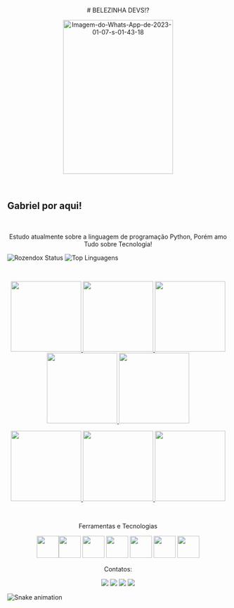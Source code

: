 <p align="center">
# BELEZINHA DEVS!? 
          </p>
<p align="center">
<a href='https://postimg.cc/y394qDHb' target='_blank'><img src='https://i.postimg.cc/x8p0zmFn/Imagem-do-Whats-App-de-2023-01-07-s-01-43-18.jpg' width="250" height="350" border='0' alt='Imagem-do-Whats-App-de-2023-01-07-s-01-43-18' /> </a> </p>

</br>

## Gabriel por aqui!
</br>

<p align="center">
Estudo atualmente sobre a linguagem de programação Python, Porém amo Tudo sobre Tecnologia!
</p>



![Rozendox Status](https://github-readme-stats.vercel.app/api?username=rozendox&show_icons=true) ![Top Linguagens](https://github-readme-stats.vercel.app/api/top-langs/?username=rozendox&layout=compact)

<br>

<p align="center">
<a href="https://www.credly.com/badges/43f766b8-a6db-4018-9467-519622e589a5?source=linked_in_profile " target="_blank"><img src="https://images.credly.com/size/340x340/images/d2cc88b1-1f59-41d2-9f1c-83190e3541e1/R_Essentials.png" width="160" height="160" target="_blank"> </a> <a href="https://www.credly.com/badges/b1c9ae7d-1dc9-40d5-a8dc-a063af2c9034?source=linked_in_profile" target="_blank"><img src="https://images.credly.com/size/340x340/images/16d5a420-770b-4699-97ec-46708e3680c5/Big_Data_Found_Level_1_-_CC_-_2019.png" width="160" height="160" target="_blank"> </a> <a href="https://www.credly.com/badges/d0f9f624-3310-44f4-b3c1-20179faebbbc?source=linked_in_profile" target="_blank"><img src="https://images.credly.com/size/340x340/images/dfd6eb51-4caa-4ffe-b107-85ece064370c/Data_Science_Methodologies.png" width="160" height="160" target="_blank"> </a> <a href="https://www.credly.com/badges/fb945117-afee-4a5f-bf91-07c15f93f55d?source=linked_in_profile" target="_blank"><img src="https://images.credly.com/size/340x340/images/84ac9eff-b8a2-4683-846b-f59887a73801/Python_101_Data_Science.png" width="160" height="160" target="_blank"> </a> <a href="https://www.credly.com/badges/d9476774-9801-464f-a0ed-242c18b86b86?source=linked_in_profile" target="_blank"><img src="https://images.credly.com/size/340x340/images/087eaefb-61a2-426b-ae74-74efca195667/Data_Visualization_Using_Python.png" width="160" height="160" target="_blank"> </a> 
</p>

<p align="center">
<a href="https://www.credly.com/badges/304b05a6-b0cc-460e-b15a-6ca6813d3786?source=linked_in_profile" target="_blank"> <img src="https://images.credly.com/size/340x340/images/ba34cb1c-4344-43f5-9685-55e2e901c0f0/Data_Analysis_using_Python.png" width="160" height="160" target="_blank">                                               </a> <a href=" https://www.credly.com/earner/earned/badge/ab772d9d-efb0-4b22-9da4-3ca622c899ce " target="_blank"><img src="https://images.credly.com/size/340x340/images/53caf8cc-b5e9-4424-b4a7-7b069fa13db4/Machine_Learning_with_Python.png" width="160" height="160" target="_blank"> </a> <a href="https://www.credly.com/earner/earned/badge/99c76088-bcdc-4464-ae71-1a8dbc5fa091" target="_blank"><img src="https://images.credly.com/size/340x340/images/49211314-919e-4207-885a-7d2ff76ddb07/Statistics_101_-_CC.png" width="160" height="160" target="_blank"> </a>
</p>

</p>

</br>

<p align="center">
Ferramentas e Tecnologias
</p>

<p align="center">
<img src="https://cdn.jsdelivr.net/gh/devicons/devicon/icons/python/python-original-wordmark.svg" width="50" height="50" /><img src="https://cdn.jsdelivr.net/gh/devicons/devicon/icons/cplusplus/cplusplus-original.svg" width="50" height="50"/> <img src="https://cdn.jsdelivr.net/gh/devicons/devicon/icons/rstudio/rstudio-plain.svg" width="50" height="50" /> <img src="https://cdn.jsdelivr.net/gh/devicons/devicon/icons/numpy/numpy-original.svg" width="50" height="50" /> <img src="https://cdn.jsdelivr.net/gh/devicons/devicon/icons/pandas/pandas-original-wordmark.svg" width="50" height="50" /> <img src="https://cdn.jsdelivr.net/gh/devicons/devicon/icons/mysql/mysql-original-wordmark.svg"  width="50" height="50" /> <img src="https://cdn.jsdelivr.net/gh/devicons/devicon/icons/jupyter/jupyter-original-wordmark.svg"  width="50" height="50"/>
          
          
                
</p>  

<p align="center">
Contatos:
</p>
<div>
  
<p align="center">
<a href="https://instagram.com/rozendox_" target="_blank"><img src="https://img.shields.io/badge/-Instagram-%23E4405F?style=for-the-badge&logo=instagram&logoColor=white" target="_blank"></a>
<a href="https://www.twitch.tv/rozeendox" target="_blank"><img src="https://img.shields.io/badge/Twitch-9146FF?style=for-the-badge&logo=twitch&logoColor=white" target="_blank"></a>
<a href = "mailto:roxy.py@protonmail.com"><img src="https://img.shields.io/badge/Gmail-D14836?style=for-the-badge&logo=gmail&logoColor=white" target="_blank"></a>
<a href="https://www.linkedin.com/in/cgrox/" target="_blank"><img src="https://img.shields.io/badge/-LinkedIn-%230077B5?style=for-the-badge&logo=linkedin&logoColor=white" target="_blank"></a>  
</p>
</div>

![Snake animation](https://github.com/rozendox/rozendox/blob/output/github-contribution-grid-snake.svg)

